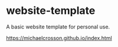 # website-template
A basic website template for personal use.

https://michaelcrosson.github.io/index.html
